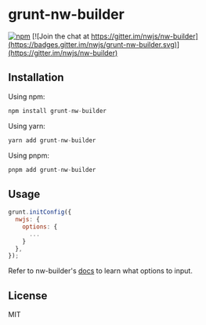 # grunt-nw-builder

[![npm](https://img.shields.io/npm/v/grunt-nw-builder.svg?style=flat)](https://www.npmjs.com/package/nw-builder)
[![Join the chat at https://gitter.im/nwjs/nw-builder](https://badges.gitter.im/nwjs/grunt-nw-builder.svg)](https://gitter.im/nwjs/nw-builder)

## Installation

Using npm:

```javascript
npm install grunt-nw-builder
```

Using yarn:

```javascript
yarn add grunt-nw-builder
```

Using pnpm:

```javascript
pnpm add grunt-nw-builder
```

## Usage

```javascript
grunt.initConfig({
  nwjs: {
    options: {
      ...
    }
  },
});
```

Refer to nw-builder's [docs](https://nwutils.io/nw-builder/) to learn what options to input.

## License

MIT
